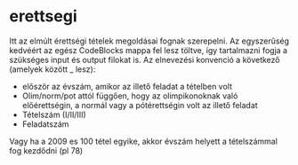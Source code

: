 # erettsegi
Itt az elmúlt érettségi tételek megoldásai fognak szerepelni.
Az egyszerűség kedvéért az egész CodeBlocks mappa fel lesz töltve, 
így tartalmazni fogja a szükséges input és output filokat is.
Az elnevezési konvenció a következő (amelyek között _ lesz):
* először az évszám, amikor az illető feladat a tételben volt
* Olim/norm/pot attól függően, hogy az olimpikonoknak való előérettségin, a normál vagy a pótérettségin volt az illető feladat
* Tételszám (I/II/III)
* Feladatszám

Vagy ha a 2009 es 100 tétel egyike, akkor évszám helyett a tételszámmal fog kezdődni (pl 78)
